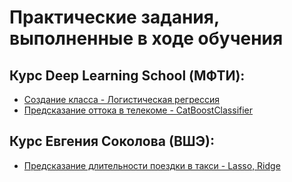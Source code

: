 # Практические задания, выполненные в ходе обучения

## Курс Deep Learning School (МФТИ):
* [Создание класса - Логистическая регрессия](https://github.com/Anenmi/practice/blob/main/gradient_descent_by_hand_logregr.ipynb)
* [Предсказание оттока в телекоме - CatBoostClassifier](https://github.com/Anenmi/practice/blob/main/telecom_churn_rate-catboost.ipynb)


## Курс Евгения Соколова (ВШЭ):
* [Предсказание длительности поездки в такси - Lasso, Ridge](https://github.com/Anenmi/practice/blob/main/ny_taxi_trip_duration_linregr.ipynb)
